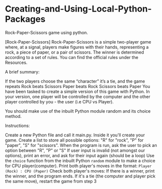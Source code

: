 # Creating-and-Using-Local-Python-Packages
Rock-Paper-Scissors game using python.

[Rock-Paper-Scissors]
Rock-Paper-Scissors is a simple two-player game where, at a signal, players make figures with their hands, representing a rock, a piece of paper, or a pair of scissors. The winner is determined according to a set of rules. You can find the official rules under the Resources.

 

A brief summary:

If the two players choose the same “character” it’s a tie, and the game repeats
Rock beats Scissors
Paper beats Rock
Scissors beats Paper
You have been tasked to create a simple version of this game with Python. In your version, one player will be controlled by the computer and the other player controlled by you - the user (i.e CPU vs Player). 

You should make use of the inbuilt Python module random and its choice method.

Instructions:

Create a new Python file and call it main.py. Inside it you'll create your game.
Create a list to store all possible options:
"R" for "rock", 
"P" for "paper", 
"S" for "scissors".
When the program is run, ask the user to pick an option between "R", "P" or "S"
If user input is invalid (not amongst our options), print an error, and ask for their input again (should be a loop)
Use the `choice` function from the inbuilt Python `random` module to make a choice for CPU player(computer).
Print both player's moves in the format: `Player (Rock) : CPU (Paper)`
Check both player's moves: 
If there is a winner, print the winner, and the program ends. 
If it's a tie (the computer and player pick the same move), restart the game from step 3
